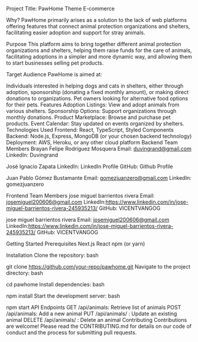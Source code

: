 Project Title: PawHome
Theme
E-commerce

Why?
PawHome primarily arises as a solution to the lack of web platforms offering features that connect animal protection organizations and shelters, facilitating easier adoption and support for stray animals.

Purpose
This platform aims to bring together different animal protection organizations and shelters, helping them raise funds for the care of animals, facilitating adoptions in a simpler and more dynamic way, and allowing them to start businesses selling pet products.

Target Audience
PawHome is aimed at:

Individuals interested in helping dogs and cats in shelters, either through adoption, sponsorship (donating a fixed monthly amount), or making direct donations to organizations.
Pet owners looking for alternative food options for their pets.
Features
Adoption Listings: View and adopt animals from various shelters.
Sponsorship Options: Support organizations through monthly donations.
Product Marketplace: Browse and purchase pet products.
Event Calendar: Stay updated on events organized by shelters.
Technologies Used
Frontend: React, TypeScript, Styled Components
Backend: Node.js, Express, MongoDB (or your chosen backend technology)
Deployment: AWS, Heroku, or any other cloud platform
Backend Team Members
Brayan Felipe Rodriguez Mosquera
Email: duvingrand@gmail.com
LinkedIn: Duvingrand

José Ignacio Zapata
LinkedIn: LinkedIn Profile
GitHub: Github Profile

Juan Pablo Gómez Bustamante
Email: gomezjuanzero@gmail.com
LinkedIn: gomezjuanzero

Frontend Team Members
jose miguel barrientos rivera
Email: josemiguel200606@gmail.com
LinkedIn:https://www.linkedin.com/in/jose-miguel-barrientos-rivera-245935213/
GitHub: VICENTVANGOG

jose miguel barrientos rivera
Email: josemiguel200606@gmail.com
LinkedIn:https://www.linkedin.com/in/jose-miguel-barrientos-rivera-245935213/
GitHub: VICENTVANGOG


Getting Started
Prerequisites
Next.js
React
npm (or yarn)

Installation
Clone the repository:
bash

git clone https://github.com/your-repo/pawhome.git
Navigate to the project directory:
bash

cd pawhome
Install dependencies:
bash

npm install
Start the development server:
bash

npm start
API Endpoints
GET /api/animals: Retrieve list of animals
POST /api/animals: Add a new animal
PUT /api/animals/
: Update an existing animal
DELETE /api/animals/
: Delete an animal
Contributing
Contributions are welcome! Please read the CONTRIBUTING.md for details on our code of conduct and the process for submitting pull requests.
